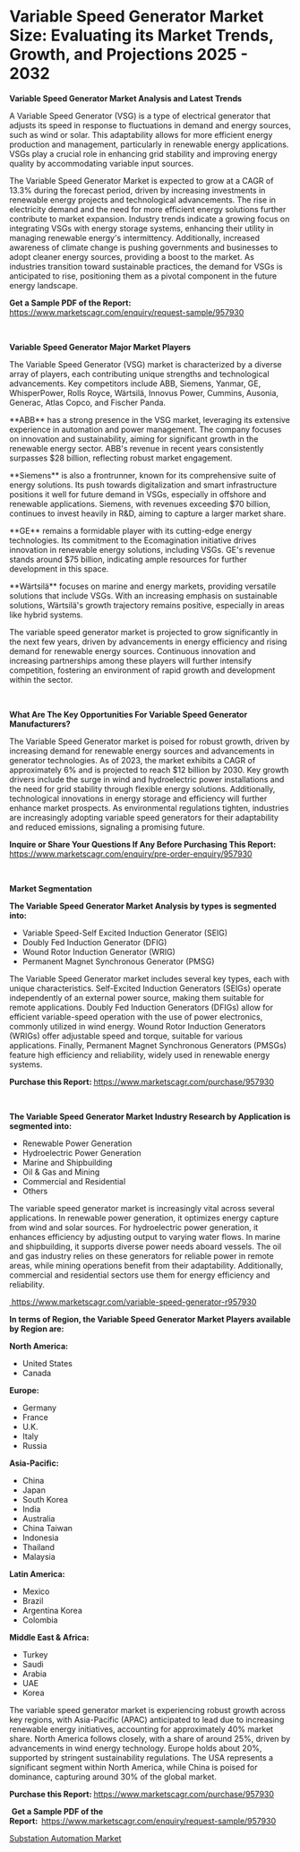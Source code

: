 <p><h1>Variable Speed Generator Market Size: Evaluating its Market Trends, Growth, and Projections 2025 - 2032</h1></p><p><strong>Variable Speed Generator Market Analysis and Latest Trends</strong></p>
<p><p>A Variable Speed Generator (VSG) is a type of electrical generator that adjusts its speed in response to fluctuations in demand and energy sources, such as wind or solar. This adaptability allows for more efficient energy production and management, particularly in renewable energy applications. VSGs play a crucial role in enhancing grid stability and improving energy quality by accommodating variable input sources.</p><p>The Variable Speed Generator Market is expected to grow at a CAGR of 13.3% during the forecast period, driven by increasing investments in renewable energy projects and technological advancements. The rise in electricity demand and the need for more efficient energy solutions further contribute to market expansion. Industry trends indicate a growing focus on integrating VSGs with energy storage systems, enhancing their utility in managing renewable energy's intermittency. Additionally, increased awareness of climate change is pushing governments and businesses to adopt cleaner energy sources, providing a boost to the market. As industries transition toward sustainable practices, the demand for VSGs is anticipated to rise, positioning them as a pivotal component in the future energy landscape.</p></p>
<p><strong>Get a Sample PDF of the Report:&nbsp;</strong> <a href="https://www.marketscagr.com/enquiry/request-sample/957930?utm_campaign=2097&utm_medium=2&utm_source=Github&utm_content=ia&utm_term=07042025&utm_id=variable-speed-generator">https://www.marketscagr.com/enquiry/request-sample/957930</a></p>
<p>&nbsp;</p>
<p><strong>Variable Speed Generator Major Market Players</strong></p>
<p><p>The Variable Speed Generator (VSG) market is characterized by a diverse array of players, each contributing unique strengths and technological advancements. Key competitors include ABB, Siemens, Yanmar, GE, WhisperPower, Rolls Royce, Wärtsilä, Innovus Power, Cummins, Ausonia, Generac, Atlas Copco, and Fischer Panda.</p><p>**ABB** has a strong presence in the VSG market, leveraging its extensive experience in automation and power management. The company focuses on innovation and sustainability, aiming for significant growth in the renewable energy sector. ABB's revenue in recent years consistently surpasses $28 billion, reflecting robust market engagement.</p><p>**Siemens** is also a frontrunner, known for its comprehensive suite of energy solutions. Its push towards digitalization and smart infrastructure positions it well for future demand in VSGs, especially in offshore and renewable applications. Siemens, with revenues exceeding $70 billion, continues to invest heavily in R&D, aiming to capture a larger market share.</p><p>**GE** remains a formidable player with its cutting-edge energy technologies. Its commitment to the Ecomagination initiative drives innovation in renewable energy solutions, including VSGs. GE's revenue stands around $75 billion, indicating ample resources for further development in this space.</p><p>**Wärtsilä** focuses on marine and energy markets, providing versatile solutions that include VSGs. With an increasing emphasis on sustainable solutions, Wärtsilä's growth trajectory remains positive, especially in areas like hybrid systems.</p><p>The variable speed generator market is projected to grow significantly in the next few years, driven by advancements in energy efficiency and rising demand for renewable energy sources. Continuous innovation and increasing partnerships among these players will further intensify competition, fostering an environment of rapid growth and development within the sector.</p></p>
<p>&nbsp;</p>
<p><strong>What Are The Key Opportunities For Variable Speed Generator Manufacturers?</strong></p>
<p><p>The Variable Speed Generator market is poised for robust growth, driven by increasing demand for renewable energy sources and advancements in generator technologies. As of 2023, the market exhibits a CAGR of approximately 6% and is projected to reach $12 billion by 2030. Key growth drivers include the surge in wind and hydroelectric power installations and the need for grid stability through flexible energy solutions. Additionally, technological innovations in energy storage and efficiency will further enhance market prospects. As environmental regulations tighten, industries are increasingly adopting variable speed generators for their adaptability and reduced emissions, signaling a promising future.</p></p>
<p><strong>Inquire or Share Your Questions If Any Before Purchasing This Report:</strong> <a href="https://www.marketscagr.com/enquiry/pre-order-enquiry/957930?utm_campaign=2097&utm_medium=2&utm_source=Github&utm_content=ia&utm_term=07042025&utm_id=variable-speed-generator">https://www.marketscagr.com/enquiry/pre-order-enquiry/957930</a></p>
<p>&nbsp;</p>
<p><strong>Market Segmentation</strong></p>
<p><strong>The Variable Speed Generator Market Analysis by types is segmented into:</strong></p>
<p><ul><li>Variable Speed-Self Excited Induction Generator (SEIG)</li><li>Doubly Fed Induction Generator (DFIG)</li><li>Wound Rotor Induction Generator (WRIG)</li><li>Permanent Magnet Synchronous Generator (PMSG)</li></ul></p>
<p><p>The Variable Speed Generator market includes several key types, each with unique characteristics. Self-Excited Induction Generators (SEIGs) operate independently of an external power source, making them suitable for remote applications. Doubly Fed Induction Generators (DFIGs) allow for efficient variable-speed operation with the use of power electronics, commonly utilized in wind energy. Wound Rotor Induction Generators (WRIGs) offer adjustable speed and torque, suitable for various applications. Finally, Permanent Magnet Synchronous Generators (PMSGs) feature high efficiency and reliability, widely used in renewable energy systems.</p></p>
<p><strong>Purchase this Report:&nbsp;</strong><a href="https://www.marketscagr.com/purchase/957930?utm_campaign=2097&utm_medium=2&utm_source=Github&utm_content=ia&utm_term=07042025&utm_id=variable-speed-generator">https://www.marketscagr.com/purchase/957930</a></p>
<p>&nbsp;</p>
<p><strong>The Variable Speed Generator Market Industry Research by Application is segmented into:</strong></p>
<p><ul><li>Renewable Power Generation</li><li>Hydroelectric Power Generation</li><li>Marine and Shipbuilding</li><li>Oil & Gas and Mining</li><li>Commercial and Residential</li><li>Others</li></ul></p>
<p><p>The variable speed generator market is increasingly vital across several applications. In renewable power generation, it optimizes energy capture from wind and solar sources. For hydroelectric power generation, it enhances efficiency by adjusting output to varying water flows. In marine and shipbuilding, it supports diverse power needs aboard vessels. The oil and gas industry relies on these generators for reliable power in remote areas, while mining operations benefit from their adaptability. Additionally, commercial and residential sectors use them for energy efficiency and reliability.</p></p>
<p><a href="https://www.marketscagr.com/variable-speed-generator-r957930?utm_campaign=2097&utm_medium=2&utm_source=Github&utm_content=ia&utm_term=07042025&utm_id=variable-speed-generator">&nbsp;https://www.marketscagr.com/variable-speed-generator-r957930</a></p>
<p><strong>In terms of Region, the Variable Speed Generator Market Players available by Region are:</strong></p>
<p>
    <p> <strong> North America: </strong>
        <ul>
            <li>United States</li>
            <li>Canada</li>
        </ul>
        </p> 
    <p> <strong> Europe: </strong>
        <ul>
            <li>Germany</li>
            <li>France</li>
            <li>U.K.</li>
            <li>Italy</li>
            <li>Russia</li>
        </ul>
        </p> 
    <p> <strong> Asia-Pacific: </strong>
        <ul>
            <li>China</li>
            <li>Japan</li>
            <li>South Korea</li>
            <li>India</li>
            <li>Australia</li>
            <li>China Taiwan</li>
            <li>Indonesia</li>
            <li>Thailand</li>
            <li>Malaysia</li>
        </ul>
        </p> 
    <p> <strong> Latin America: </strong>
        <ul>
            <li>Mexico</li>
            <li>Brazil</li>
            <li>Argentina Korea</li>
            <li>Colombia</li>
        </ul>
        </p> 
    <p> <strong> Middle East & Africa: </strong>
        <ul>
            <li>Turkey</li>
            <li>Saudi</li>
            <li>Arabia</li>
            <li>UAE</li>
            <li>Korea</li>
        </ul>
    </p>
    </p>
<p><p>The variable speed generator market is experiencing robust growth across key regions, with Asia-Pacific (APAC) anticipated to lead due to increasing renewable energy initiatives, accounting for approximately 40% market share. North America follows closely, with a share of around 25%, driven by advancements in wind energy technology. Europe holds about 20%, supported by stringent sustainability regulations. The USA represents a significant segment within North America, while China is poised for dominance, capturing around 30% of the global market.</p></p>
<p><strong>Purchase this Report: </strong><a href="https://www.marketscagr.com/purchase/957930?utm_campaign=2097&utm_medium=2&utm_source=Github&utm_content=ia&utm_term=07042025&utm_id=variable-speed-generator">https://www.marketscagr.com/purchase/957930</a></p>
<p>&nbsp;<strong>Get a Sample PDF of the Report:&nbsp;&nbsp;</strong><a href="https://www.marketscagr.com/enquiry/request-sample/957930?utm_campaign=2097&utm_medium=2&utm_source=Github&utm_content=ia&utm_term=07042025&utm_id=variable-speed-generator">https://www.marketscagr.com/enquiry/request-sample/957930</a></p>
<p><strong></strong></p>
<p><p><a href="https://github.com/FlorianWolf90/Market-Research-Report-List-2/blob/main/substation-automation-market.md?utm_campaign=2097&utm_medium=2&utm_source=Github&utm_content=ia&utm_term=07042025&utm_id=variable-speed-generator">Substation Automation Market</a></p></p>